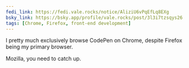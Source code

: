 ```yaml
---
fedi_link: https://fedi.vale.rocks/notice/AliziU6vPqEfLq8EXg 
bsky_link: https://bsky.app/profile/vale.rocks/post/3l3i7tzsqys26
tags: [Chrome, Firefox, front-end development]
---
```


I pretty much exclusively browse CodePen on Chrome, despite Firefox being my primary browser.

Mozilla, you need to catch up.
